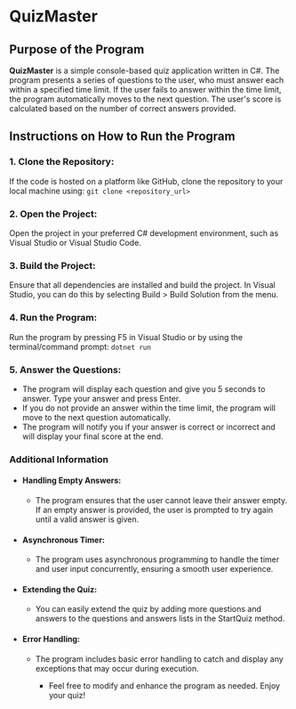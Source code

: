 # QuizMaster

## Purpose of the Program
<h4 style="display:inline;">QuizMaster</h4> is a simple console-based quiz application written in C#. The program presents a series of questions to the user, who must answer each within a specified time limit. If the user fails to answer within the time limit, the program automatically moves to the next question. The user's score is calculated based on the number of correct answers provided.

## Instructions on How to Run the Program
### 1. Clone the Repository:
If the code is hosted on a platform like GitHub, clone the repository to your local machine using:
`git clone <repository_url>`

### 2. Open the Project:
Open the project in your preferred C# development environment, such as Visual Studio or Visual Studio Code.
### 3. Build the Project:
Ensure that all dependencies are installed and build the project. In Visual Studio, you can do this by selecting Build > Build Solution from the menu.
### 4. Run the Program:
Run the program by pressing F5 in Visual Studio or by using the terminal/command prompt:
`dotnet run`

### 5. Answer the Questions:
- The program will display each question and give you 5 seconds to answer. Type your answer and press Enter.
- If you do not provide an answer within the time limit, the program will move to the next question automatically.
- The program will notify you if your answer is correct or incorrect and will display your final score at the end.
### Additional Information
- ####  Handling Empty Answers:
  - The program ensures that the user cannot leave their answer empty. If an empty answer is provided, the user is prompted to try again until a valid answer is given.
- #### Asynchronous Timer:
  - The program uses asynchronous programming to handle the timer and user input concurrently, ensuring a smooth user experience.
- #### Extending the Quiz:
  - You can easily extend the quiz by adding more questions and answers to the questions and answers lists in the StartQuiz method.
- #### Error Handling:
  - The program includes basic error handling to catch and display any exceptions that may occur during execution.

	- Feel free to modify and enhance the program as needed. Enjoy your quiz!